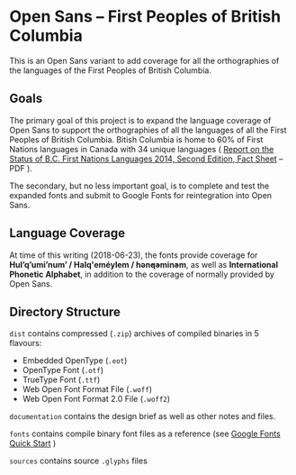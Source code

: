 # Open Sans – First Peoples of British Columbia
This is an Open Sans variant to add coverage for all the orthographies of the languages of the First Peoples of British Columbia.

## Goals

The primary goal of this project is to expand the language coverage of Open Sans to support the orthographies of all the languages of all the First Peoples of British Columbia. Bitish Columbia is home to 60% of First Nations languages in Canada with 34 unique languages ( [Report on the Status of B.C. First Nations Languages 2014, Second Edition, Fact Sheet](http://www.fpcc.ca/files/PDF/Language/2014_Language_Report_Fact_Sheet.pdf) – PDF ).

The secondary, but no less important goal, is to complete and test the expanded fonts and submit to Google Fonts for reintegration into Open Sans.

## Language Coverage

At time of this writing (2018-06-23), the fonts provide coverage for **Hul’q’umi’num’ / Halq'eméylem / hən̓q̓əmin̓əm**, as well as **International Phonetic Alphabet**, in addition to the coverage of normally provided by Open Sans.

## Directory Structure

`dist` contains compressed (`.zip`) archives of compiled binaries in 5 flavours:
- Embedded OpenType (`.eot`)
- OpenType Font (`.otf`)
- TrueType Font (`.ttf`)
- Web Open Font Format File (`.woff`)
- Web Open Font Format 2.0 File (`.woff2`)

`documentation` contains the design brief as well as other notes and files.

`fonts` contains compile binary font files as a reference (see [Google Fonts Quick Start](https://github.com/googlefonts/gf-docs/blob/master/QuickStartGlyphs.md) )

`sources` contains source `.glyphs` files
